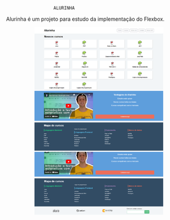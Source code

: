                      ALURINHA
Alurinha é um projeto para estudo da implementação do Flexbox.

<p align="center">
  <img src="./img/projeto/imagem1.png" width="350" >
  <img src="./img/projeto/imagem2.png" width="350" >
  <img src="./img/projeto/imagem3.png" width="350" >
</p>
